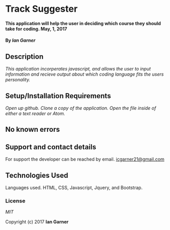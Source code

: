 # Track Suggester

#### This application will help the user in deciding which course they should take for coding.   May, 1, 2017

#### By _**Ian Garner**_

## Description

_This application incorperates javascript, and allows the user to input information and recieve output about which coding language fits the users personality._

## Setup/Installation Requirements

*Open up github.* 
*Clone a copy of the application.*
*Open the file inside of either a text reader or Atom.*

## No known errors

## Support and contact details

For support the developer can be reached by email. icgarner21@gmail.com

## Technologies Used
Languages used.
HTML, CSS, Javascript, Jquery, and Bootstrap.

### License
*MIT*

Copyright (c) 2017 **Ian Garner**
